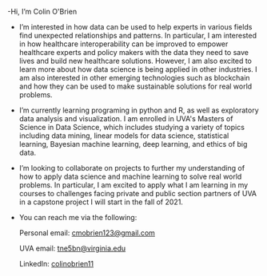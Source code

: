 -Hi, I’m Colin O'Brien

- I’m interested in how data can be used to help experts in various fields find unexpected relationships and patterns. In particular, I am interested in how healthcare interoperability can be improved to empower healthcare experts and policy makers with the data they need to save lives and build new healthcare solutions. However, I am also excited to learn more about how data science is being applied in other industries. I am also interested in other emerging technologies such as blockchain and how they can be used to make sustainable solutions for real world problems. 

- I’m currently learning programing in python and R, as well as exploratory data analysis and visualization. I am enrolled in UVA's Masters of Science in Data Science, which includes studying a variety of topics including data mining, linear models for data science, statistical learning, Bayesian machine learning, deep learning, and ethics of big data. 

- I’m looking to collaborate on projects to further my understanding of how to apply data science and machine learning to solve real world problems. In particular, I am excited to apply what I am learning in my courses to challenges facing private and public section partners of UVA in a capstone project I will start in the fall of 2021.  

- You can reach me via the following:

  Personal email: cmobrien123@gmail.com
  
  UVA email: tne5bn@virginia.edu
  
  LinkedIn: [colinobrien11](https://www.linkedin.com/in/colinobrien11/)
